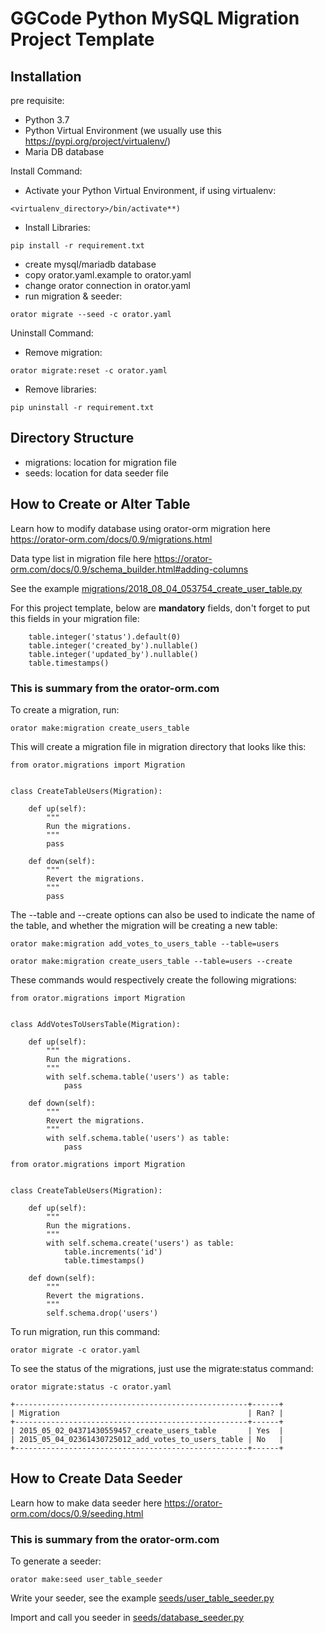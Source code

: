 # GGCode Python MySQL Migration Project Template

## Installation

pre requisite:
- Python 3.7
- Python Virtual Environment (we usually use this https://pypi.org/project/virtualenv/)
- Maria DB database

Install Command:
- Activate your Python Virtual Environment, if using virtualenv: 
```
<virtualenv_directory>/bin/activate**)
```
- Install Libraries:
```
pip install -r requirement.txt
```
- create mysql/mariadb database
- copy orator.yaml.example to orator.yaml
- change orator connection in orator.yaml
- run migration & seeder: 
```
orator migrate --seed -c orator.yaml
```

Uninstall Command:
- Remove migration: 
```
orator migrate:reset -c orator.yaml
```
- Remove libraries: 
```
pip uninstall -r requirement.txt
```

## Directory Structure

- migrations: location for migration file
- seeds: location for data seeder file


## How to Create or Alter Table

Learn how to modify database using orator-orm migration here https://orator-orm.com/docs/0.9/migrations.html

Data type list in migration file here https://orator-orm.com/docs/0.9/schema_builder.html#adding-columns

See the example [migrations/2018_08_04_053754_create_user_table.py](https://github.com/abcdef-id/python-mysql-migration/blob/master/migrations/2018_08_04_053754_create_user_table.py)

For this project template, below are **mandatory** fields, don't forget to put this fields in your migration file:
```
    table.integer('status').default(0)
    table.integer('created_by').nullable()
    table.integer('updated_by').nullable()
    table.timestamps()
```

### This is summary from the orator-orm.com

To create a migration, run:

```
orator make:migration create_users_table
```

This will create a migration file in migration directory that looks like this:

```
from orator.migrations import Migration


class CreateTableUsers(Migration):

    def up(self):
        """
        Run the migrations.
        """
        pass

    def down(self):
        """
        Revert the migrations.
        """
        pass
```

The --table and --create options can also be used to indicate the name of the table, and whether the migration will be creating a new table:

```
orator make:migration add_votes_to_users_table --table=users

orator make:migration create_users_table --table=users --create
```

These commands would respectively create the following migrations:

```
from orator.migrations import Migration


class AddVotesToUsersTable(Migration):

    def up(self):
        """
        Run the migrations.
        """
        with self.schema.table('users') as table:
            pass

    def down(self):
        """
        Revert the migrations.
        """
        with self.schema.table('users') as table:
            pass
```
```
from orator.migrations import Migration


class CreateTableUsers(Migration):

    def up(self):
        """
        Run the migrations.
        """
        with self.schema.create('users') as table:
            table.increments('id')
            table.timestamps()

    def down(self):
        """
        Revert the migrations.
        """
        self.schema.drop('users')
```

To run migration, run this command:

```
orator migrate -c orator.yaml
```

To see the status of the migrations, just use the migrate:status command:

```
orator migrate:status -c orator.yaml
```
```
+----------------------------------------------------+------+
| Migration                                          | Ran? |
+----------------------------------------------------+------+
| 2015_05_02_04371430559457_create_users_table       | Yes  |
| 2015_05_04_02361430725012_add_votes_to_users_table | No   |
+----------------------------------------------------+------+
```

## How to Create Data Seeder

Learn how to make data seeder here https://orator-orm.com/docs/0.9/seeding.html

### This is summary from the orator-orm.com

To generate a seeder:

```
orator make:seed user_table_seeder
```

Write your seeder, see the example [seeds/user_table_seeder.py](https://github.com/abcdef-id/python-mysql-migration/blob/master/seeds/user_table_seeder.py)

Import and call you seeder in [seeds/database_seeder.py](https://github.com/abcdef-id/python-mysql-migration/blob/master/seeds/database_seeder.py)



